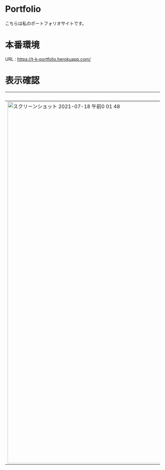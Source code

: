 # Portfolio
こちらは私のポートフォリオサイトです。

# 本番環境
URL : https://t-k-portfolio.herokuapp.com/

# 表示確認

|PC|mobile|
-- | --
<img width="1172" alt="スクリーンショット 2021-07-18 午前0 01 48" src="https://user-images.githubusercontent.com/69156263/126041015-32952f5a-ac05-46df-ad0e-3dd7ee3bc10f.png">|<img width="374" alt="スクリーンショット 2021-07-18 午前0 01 58" src="https://user-images.githubusercontent.com/69156263/126041019-19a25991-e37e-435f-a7fd-5b5968480faf.png">
